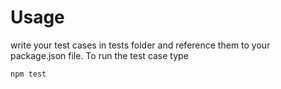 Usage
=====
write your test cases in tests folder and reference them to your package.json file. To run the test case type
```
npm test
```
